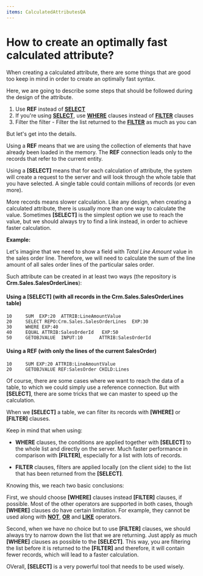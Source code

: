 ```yaml
---
items: CalculatedAttributesQA
---
```


# How to create an optimally fast calculated attribute?

When creating a calculated attribute, there are some things that are good too keep in mind in order to create an optimally fast syntax. 

Here, we are going to describe some steps that should be followed during the design of the attribute.

1.  Use **REF** instead of **[SELECT](https://docs.erp.net/tech/advanced/calculated-attributes/operators/select.html)**
2.  If you're using **[SELECT](https://docs.erp.net/tech/advanced/calculated-attributes/operators/select.html)**, use **[WHERE](https://docs.erp.net/tech/advanced/calculated-attributes/operators/where.html)** clauses instead of **[FILTER](https://docs.erp.net/tech/advanced/calculated-attributes/operators/filter.html)** clauses
3.  Filter the filter - Filter the list returned to the **[FILTER](https://docs.erp.net/tech/advanced/calculated-attributes/operators/filter.html)** as much as you can

But let's get into the details. 

Using a **REF** means that we are using the collection of elements that have already been loaded in the memory. The **REF** connection leads only to the records that refer to the current entity.

Using a **[SELECT]** means that for each calculation of attribute, the system will create a request to the server and will look through the whole table that you have selected. A single table could contain millions of records (or even more). 

More records means slower calculation. Like any design, when creating a calculated attribute, there is usually more than one way to calculate the value. Sometimes **[SELECT]** is the simplest option we use to reach the value, but we should always try to find a link instead, in order to achieve faster calculation.

**Example:**

Let's imagine that we need to show a field with *_Total Line Amount_* value in the sales order line. Therefore, we will need to calculate the sum of the line amount of all sales order lines of the particular sales order. 

Such attribute can be created in at least two ways (the repository is **Crm.Sales.SalesOrderLines**):

#### Using a [SELECT] (with all records in the Crm.Sales.SalesOrderLines table)

```
10     SUM  EXP:20  ATTRIB:LineAmountValue                            
20     SELECT REPO:Crm.Sales.SalesOrderLines  EXP:30             
30     WHERE EXP:40                                      
40     EQUAL ATTRIB:SalesOrderId   EXP:50                
50     GETOBJVALUE  INPUT:10      ATTRIB:SalesOrderId          
```
#### Using a REF (with only the lines of the current SalesOrder)

```
10     SUM EXP:20 ATTRIB:LineAmountValue                    
20     GETOBJVALUE REF:SalesOrder CHILD:Lines           
```

Of course, there are some cases where we want to reach the data of a table, to which we could simply use a reference connection. But with **[SELECT]**, there are some tricks that we can master to speed up the calculation. 

When we **[SELECT]** a table, we can filter its records with **[WHERE]** or **[FILTER]** clauses. 

Keep in mind that when using:

- **WHERE** clauses, the conditions are applied together with **[SELECT]** to the whole list and directly on the server. Much faster performance in comparison with **[FILTER]**, especially for a list with lots of records.

-  **FILTER** clauses, filters are applied locally (on the client side) to the list that has been returned from the **[SELECT]**. 

Knowing this, we reach two basic conclusions:

First, we should choose **[WHERE]** clauses instead **[FILTER]** clauses, if possible. Most of the other operators are supported in both cases, though **[WHERE]** clauses do have certain limitation. For example, they cannot be used along with **[NOT](https://docs.erp.net/tech/advanced/calculated-attributes/operators/not.html)**, **[OR](https://docs.erp.net/tech/advanced/calculated-attributes/operators/or.html)** and **[LIKE](https://docs.erp.net/tech/advanced/calculated-attributes/operators/like.html)** operators. 

Second, when we have no choice but to use **[FILTER]** clauses, we should always try to narrow down the list that we are returning. Just apply as much **[WHERE]** clauses as possible to the **[SELECT]**. This way, you are filtering the list before it is returned to the **[FILTER]** and therefore, it will contain fewer records, which will lead to a faster calculation.

OVerall, **[SELECT]** is a very powerful tool that needs to be used wisely.

